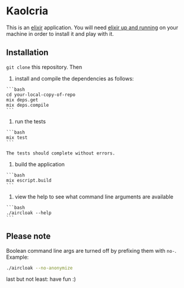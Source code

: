 # Kaolcria

This is an [elixir](http://elixir-lang.org/) application. You will need [elixir up and running](http://elixir-lang.org/install.html) on your machine in order to install it and play with it.

## Installation

`git clone` this repository. Then

  1. install and compile the dependencies as follows:

    ```bash
    cd your-local-copy-of-repo
    mix deps.get
    mix deps.compile
    ```

  1. run the tests

    ```bash
    mix test
    ```

    The tests should complete without errors.

  1. build the application

    ```bash
    mix escript.build
    ```

  1. view the help to see what command line arguments are available

    ```bash
    ./aircloak --help
    ```

## Please note

Boolean command line args are turned off by prefixing them with `no-`. Example:

  ```bash
  ./aircloak --no-anonymize
  ```

last but not least: have fun :)
